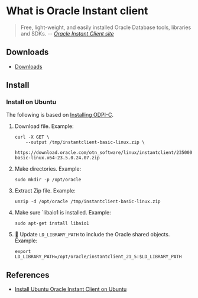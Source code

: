 # What is Oracle Instant client

> Free, light-weight, and easily installed Oracle Database tools, libraries and SDKs.
> -- *[Oracle Instant Client site]*

## Downloads

- [Downloads]

## Install

### Install on Ubuntu

The following is based on [Installing ODPI-C].

1. Download file.
   Example:

    ```console
    curl -X GET \
        --output /tmp/instantclient-basic-linux.zip \
        https://download.oracle.com/otn_software/linux/instantclient/2350000/instantclient-basic-linux.x64-23.5.0.24.07.zip

    ```

1. Make directories.
   Example:

    ```console
    sudo mkdir -p /opt/oracle

    ```

1. Extract Zip file.
   Example:

    ```console
    unzip -d /opt/oracle /tmp/instantclient-basic-linux.zip

    ```

1. Make sure `libaio1 is installed.
   Example:

    ```console
    sudo apt-get install libaio1

    ```

1. :thinking: Update `LD_LIBRARY_PATH` to include the Oracle shared objects.
   Example:

    ```console
    export LD_LIBRARY_PATH=/opt/oracle/instantclient_21_5:$LD_LIBRARY_PATH

    ```

## References

- [Install Ubuntu Oracle Instant Client on Ubuntu]

[Downloads]: https://www.oracle.com/database/technologies/instant-client/downloads.html
[Install Ubuntu Oracle Instant Client on Ubuntu]: https://help.ubuntu.com/community/Oracle%20Instant%20Client
[Installing ODPI-C]: https://odpi-c.readthedocs.io/en/latest/user_guide/installation.html#linux
[Oracle Instant Client site]: https://www.oracle.com/database/technologies/instant-client.html
